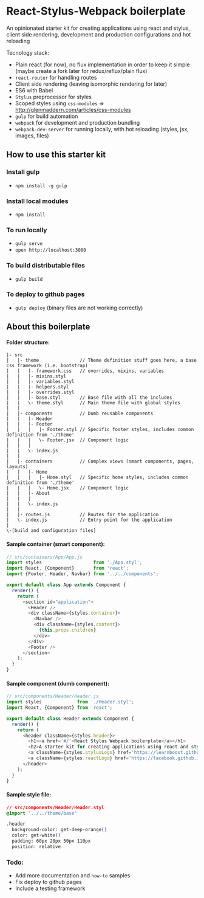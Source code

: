 # React-Stylus-Webpack boilerplate
An opinionated starter kit for creating applications using react and stylus, client side rendering, development and production configurations and hot reloading

Tecnology stack:
* Plain react (for now), no flux implementation in order to keep it simple (maybe create a fork later for redux/reflux/plain flux)
* `react-router` for handling routes
* Client side rendering (leaving isomorphic rendering for later)
* ES6 with Babel
* `Stylus` preprocessor for styles
* Scoped styles using `css-modules` => http://glenmaddern.com/articles/css-modules
* `gulp` for build automation
* `webpack` for development and production bundling
* `webpack-dev-server` for running locally, with hot reloading (styles, jsx, images, files)

## How to use this starter kit
### Install gulp
* `npm install -g gulp`

### Install local modules
* `npm install`

### To run locally
* `gulp serve`
* `open http://localhost:3000`

### To build distributable files
* `gulp build`

### To deploy to github pages
* `gulp deploy` (binary files are not working correctly)

## About this boilerplate
#### Folder structure:
```
|- src
|   |- theme               // Theme definition stuff goes here, a base css framework (i.e. bootstrap)
|   |   |- framework.css   // overrides, mixins, variables
|   |   |- mixins.styl
|   |   |- variables.styl
|   |   |- helpers.styl
|   |   |- overrides.styl
|   |   |- base.styl       // Base file with all the includes
|   |   \- theme.styl      // Main theme file with global styles
|   |
|   |- components          // Dumb reusable components
|   |   |- Header
|   |   |- Footer
|   |   |   |- Footer.styl // Specific footer styles, includes common definition from './theme'
|   |   |   \- Footer.jsx  // Component logic
|   |   |
|   |   \- index.js
|   |
|   |- containers          // Complex views (smart components, pages, layouts)
|   |   |- Home
|   |   |   |- Home.styl   // Specific home styles, includes common definition from './theme'
|   |   |   \- Home.jsx    // Component logic
|   |   |- About
|   |   |
|   |   \- index.js
|   |
|   |- routes.js           // Routes for the application
|   \- index.js            // Entry point for the application
|
\-[build and configuration files]
```

#### Sample container (smart component):
```javascript
// src/containers/App/App.js
import styles                   from './App.styl';
import React, {Component}       from 'react';
import {Footer, Header, Navbar} from '../../components';

export default class App extends Component {
  render() {
    return (
      <section id="application">
        <Header />
        <div className={styles.container}>
          <Navbar />
          <div className={styles.content}>
            {this.props.children}
          </div>
        </div>
        <Footer />
      </section>
    );
  }
}
```

#### Sample component (dumb component):
```javascript
// src/components/Header/Header.js
import styles             from './Header.styl';
import React, {Component} from 'react';

export default class Header extends Component {
  render() {
    return (
      <header className={styles.header}>
        <h1><a href='#/'>React Stylus Webpack boilerplate</a></h1>
        <h2>A starter kit for creating applications using react and stylus</h2>
        <a className={styles.stylusLogo} href='https://learnboost.github.io/stylus/'></a>
        <a className={styles.reactLogo} href='https://facebook.github.io/react/'></a>
      </header>
    );
  }
}
```

#### Sample style file:
```css
// src/components/Header/Header.styl
@import "../../theme/base"

.header
  background-color: get-deep-orange()
  color: get-white()
  padding: 60px 20px 50px 110px
  position: relative
```


### Todo:
* Add more documentation and `how-to` samples
* Fix deploy to github pages
* Include a testing framework
